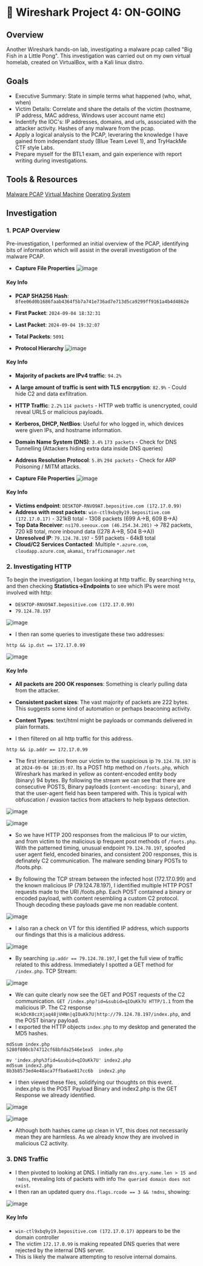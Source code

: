 # 📡 Wireshark Project 4: ON-GOING

## Overview
Another Wireshark hands-on lab, investigating a malware pcap called "Big Fish in a Little Pong". This investigation was carried out on my own virtual homelab, created on VirtualBox, with a Kali linux distro. 

## Goals
- Executive Summary: State in simple terms what happened (who, what, when)
- Victim Details: Correlate and share the details of the victim (hostname, IP address, MAC address, Windows user account name etc)
- Indentify the IOC's: IP addresses, domains, and urls, associated with the attacker activity. Hashes of any malware from the pcap.
- Apply a logical analysis to the PCAP, leveraring the knowledge I have gained from independant study (Blue Team Level 1), and TryHackMe CTF style Labs.
- Prepare myself for the BTL1 exam, and gain experience with report writing during investigations.

## Tools & Resources
[Malware PCAP](https://www.malware-traffic-analysis.net/2024/09/04/index.html)
[Virtual Machine](https://www.virtualbox.org/)
[Operating System](https://www.kali.org/get-kali/)

<include any tools here i.e. VT>

## Investigation
### 1. PCAP Overview
Pre-investigation, I performed an initial overview of the PCAP, identifying bits of information which will assist in the overall investigation of the malware PCAP. 

- **Capture File Properties**
![image](https://github.com/user-attachments/assets/415bd1c8-28a8-4e53-a823-5a4de8678b44)

#### Key Info
- **PCAP SHA256 Hash**: `8fee06d0b1686faab4364f5b7a741e736ad7e713d5ca9299ff9161a4b4d4862e`
- **First Packet**: `2024-09-04 18:32:31`
- **Last Packet**: `2024-09-04 19:32:07`
- **Total Packets**: `5091`

- **Protocol Hierarchy**
![image](https://github.com/user-attachments/assets/43032c7d-4b71-48de-88ab-575854eb27b4)

#### Key Info
- **Majority of packets are IPv4 traffic**: `94.2%`
- **A large amount of traffic is sent with TLS encrpytion**: `82.9%` - Could hide C2 and data exfiltration.
- **HTTP Traffic**: `2.2%` `114 packets` - HTTP web traffic is unencrypted, could reveal URLS or malicious payloads.
- **Kerberos, DHCP, NetBios**: Useful for who logged in, which devices were given IPs, and hostname information.
- **Domain Name System (DNS)**: `3.4%` `173 packets` - Check for DNS Tunnelling (Attackers hiding extra data inside DNS queries)
- **Address Resolution Protocol**: `5.8%` `294 packets` - Check for ARP Poisoning / MITM attacks. 

- **Capture File Properties**
![image](https://github.com/user-attachments/assets/25bbd600-e5eb-48b1-a4bf-d60b92a83e08)

#### Key Info
- **Victims endpoint**: `DESKTOP-RNVO9AT.bepositive.com (172.17.0.99)`
- **Address with most packets**: `win-ctl9xbq9y19.bepositive.com (172.17.0.17)` - 321kB total - 1308 packets (699 A→B, 609 B→A) 
- **Top Data Receiver**: `ns170.seeoux.com (46.254.34.201)` → 782 packets, 720 kB total, more inbound data ((278 A→B, 504 B→A))
- **Unresolved IP**: `79.124.78.197` - 591 packets - 64kB total
- **Cloud/C2 Services Contacted**: Multiple `*.azure.com`, `cloudapp.azure.com`, `akamai`, `trafficmanager.net`

### 2. Investigating HTTP 
To begin the investigation, I began looking at http traffic. By searching `http`, and then checking **Statistics→Endpoints** to see which IPs were most involved with http:

- `DESKTOP-RNVO9AT.bepositive.com (172.17.0.99)`
- `79.124.78.197`

![image](https://github.com/user-attachments/assets/abe5a3a8-6e6b-4e21-ad0f-5cf7a57f621a)

- I then ran some queries to investigate these two addresses:

```
http && ip.dst == 172.17.0.99
```

![image](https://github.com/user-attachments/assets/6e90531c-25a5-4014-826f-e459ed6e8fee)

#### Key Info
- **All packets are 200 OK responses**: Something is clearly pulling data from the attacker.
- **Consistent packet sizes**: The vast majority of packets are 222 bytes. This suggests some kind of automation or perhaps beaconing activity.
- **Content Types**: text/html might be payloads or commands delivered in plain formats.

- I then filtered on all http traffic for this address.

```
http && ip.addr == 172.17.0.99
```

- The first interaction from our victim to the suspicious ip `79.124.78.197` is at `2024-09-04 18:35:07`. Its a POST http method on `/foots.php`, which Wireshark has marked in yellow as content-encoded entity body (binary) 94 bytes. By following the stream we can see that there are consecutive POSTS, Binary payloads (`content-encoding: binary`), and that the user-agent field has been tampered with. This is typical with obfuscation / evasion tactics from attackers to help bypass detection. 

![image](https://github.com/user-attachments/assets/32aece99-3c38-4fc6-9a42-31d403aa44a1)

![image](https://github.com/user-attachments/assets/4e3b7e53-8b4b-4635-994b-c4f131b59f9c)

- So we have HTTP 200 responses from the malicious IP to our victim, and from victim to the malicious ip frequent post methods of `/foots.php`. With the patterned timing, unusual endpoint `79.124.78.197`, spoofed user agent field, encoded binaries, and consistent 200 responses, this is definately C2 communication. The malware sending binary POSTs to /foots.php.

- By following the TCP stream between the infected host (172.17.0.99) and the known malicious IP (79.124.78.197), I identified multiple HTTP POST requests made to the URI /foots.php. Each POST contained a binary or encoded payload, with content resembling a custom C2 protocol. Though decoding these payloads gave me non readable content.

![image](https://github.com/user-attachments/assets/c639860d-05fe-4bf0-bc57-5e16f6e5cac8)

- I also ran a check on VT for this identified IP address, which supports our findings that this is a malicious address.

![image](https://github.com/user-attachments/assets/4470b997-668a-4b59-91e5-206d485960b4)

- By searching `ip.addr == 79.124.78.197`, I get the full view of traffic related to this address. Immediately I spotted a GET method for `/index.php`. TCP Stream:

![image](https://github.com/user-attachments/assets/59788a8c-8a10-400b-86eb-309dd7e6da93)

- We can quite clearly now see the GET and POST requests of the C2 communication. `GET /index.php?id=&subid=qIOuKk7U HTTP/1.1` from the malicious IP. The C2 response `HckDcK0czXjaq48jVHNn|qIOuKk7U|http://79.124.78.197/index.php`, and the POST binary payload.
- I exported the HTTP objects `index.php` to my desktop and generated the MD5 hashes.

```
md5sum index.php
5280f800cb74712cf68bfda2546e1ea5  index.php
```
```
mv 'index.php%3fid=&subid=qIOuKk7U' index2.php
md5sum index2.php 
8b3b8573ed4e48aca7ffba6ae817cc6b  index2.php
```

- I then viewed these files, solidifying our thoughts on this event. index.php is the POST Payload Binary and index2.php	is the GET Response we already identified.

![image](https://github.com/user-attachments/assets/0741f6a8-f10a-46e3-bea2-0df9601ad10b)

![image](https://github.com/user-attachments/assets/891cc716-f0a8-4dbd-891d-c4ba770f247f)

- Although both hashes came up clean in VT, this does not necessarily mean they are harmless. As we already know they are involved in malicious C2 activity.

### 3. DNS Traffic
- I then pivoted to looking at DNS. I initially ran `dns.qry.name.len > 15 and !mdns`, revealing lots of packets with info `The queried domain does not exist`.
- I then ran an updated query `dns.flags.rcode == 3 && !mdns`, showing:

![image](https://github.com/user-attachments/assets/d7f72c29-16bd-4040-bf37-b046d3415950)

#### Key Info
- `win-ctl9xbq9y19.bepositive.com (172.17.0.17)` appears to be the domain controller
- The victim `172.17.0.99` is making repeated DNS queries that were rejected by the internal DNS server.
- This is likely the malware attempting to resolve internal domains.




